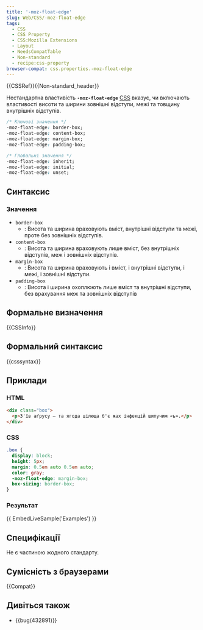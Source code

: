 ```yaml
---
title: '-moz-float-edge'
slug: Web/CSS/-moz-float-edge
tags:
  - CSS
  - CSS Property
  - CSS:Mozilla Extensions
  - Layout
  - NeedsCompatTable
  - Non-standard
  - recipe:css-property
browser-compat: css.properties.-moz-float-edge
---
```

{{CSSRef}}{{Non-standard_header}}

Нестандартна властивість **`-moz-float-edge`** [CSS](/uk/docs/Web/CSS) вказує, чи включають властивості висоти та ширини зовнішні відступи, межі та товщину внутрішніх відступів.

```css
/* Ключові значення */
-moz-float-edge: border-box;
-moz-float-edge: content-box;
-moz-float-edge: margin-box;
-moz-float-edge: padding-box;

/* Глобальні значення */
-moz-float-edge: inherit;
-moz-float-edge: initial;
-moz-float-edge: unset;
```

## Синтаксис

### Значення

- `border-box`
  - : Висота та ширина враховують вміст, внутрішні відступи та межі, проте без зовнішніх відступів.
- `content-box`
  - : Висота та ширина враховують лише вміст, без внутрішніх відступів, меж і зовнішніх відступів.
- `margin-box`
  - : Висота та ширина враховують і вміст, і внутрішні відступи, і межі, і зовнішні відступи.
- `padding-box`
  - : Висота і ширина охоплюють лише вміст та внутрішні відступи, без врахування меж та зовнішніх відступів

## Формальне визначення

{{CSSInfo}}

## Формальний синтаксис

{{csssyntax}}

## Приклади

### HTML

```html
<div class="box">
  <p>З'їв аґрусу — та ягода цілюща б'є жах інфекцій шипучим «ь».</p>
</div>
```

### CSS

```css
.box {
  display: block;
  height: 5px;
  margin: 0.5em auto 0.5em auto;
  color: gray;
  -moz-float-edge: margin-box;
  box-sizing: border-box;
}
```

### Результат

{{ EmbedLiveSample('Examples') }}

## Специфікації

Не є частиною жодного стандарту.

## Сумісність з браузерами

{{Compat}}

## Дивіться також

- {{bug(432891)}}
